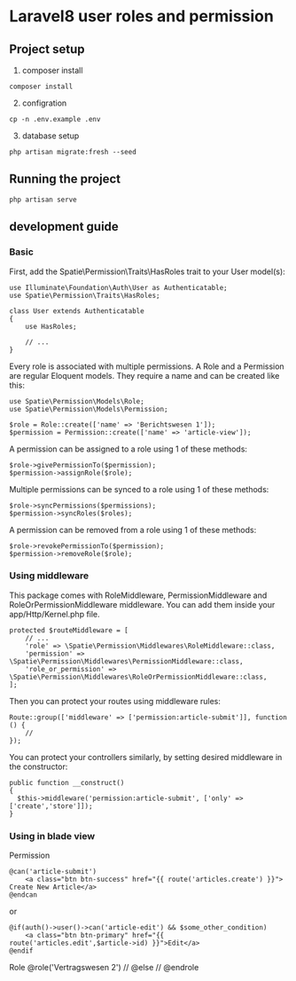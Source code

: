 # Laravel8 user roles and permission

## Project setup

1. composer install
```
composer install
```

2. configration
```
cp -n .env.example .env
```

3. database setup
```
php artisan migrate:fresh --seed
```

## Running the project
```
php artisan serve
```

## development guide

### Basic
First, add the Spatie\Permission\Traits\HasRoles trait to your User model(s):
```
use Illuminate\Foundation\Auth\User as Authenticatable;
use Spatie\Permission\Traits\HasRoles;

class User extends Authenticatable
{
    use HasRoles;

    // ...
}
```
Every role is associated with multiple permissions. A Role and a Permission are regular Eloquent models. They require a name and can be created like this:
```
use Spatie\Permission\Models\Role;
use Spatie\Permission\Models\Permission;

$role = Role::create(['name' => 'Berichtswesen 1']);
$permission = Permission::create(['name' => 'article-view']);
```
A permission can be assigned to a role using 1 of these methods:
```
$role->givePermissionTo($permission);
$permission->assignRole($role);
```
Multiple permissions can be synced to a role using 1 of these methods:
```
$role->syncPermissions($permissions);
$permission->syncRoles($roles);
```
A permission can be removed from a role using 1 of these methods:
```
$role->revokePermissionTo($permission);
$permission->removeRole($role);
```

### Using middleware
This package comes with RoleMiddleware, PermissionMiddleware and RoleOrPermissionMiddleware middleware. You can add them inside your app/Http/Kernel.php file.
```
protected $routeMiddleware = [
    // ...
    'role' => \Spatie\Permission\Middlewares\RoleMiddleware::class,
    'permission' => \Spatie\Permission\Middlewares\PermissionMiddleware::class,
    'role_or_permission' => \Spatie\Permission\Middlewares\RoleOrPermissionMiddleware::class,
];
```

Then you can protect your routes using middleware rules:
```
Route::group(['middleware' => ['permission:article-submit']], function () {
    //
});
```

You can protect your controllers similarly, by setting desired middleware in the constructor:
```
public function __construct()
{
  $this->middleware('permission:article-submit', ['only' => ['create','store']]);
}
```
### Using in blade view

Permission
```
@can('article-submit')
    <a class="btn btn-success" href="{{ route('articles.create') }}"> Create New Article</a>
@endcan
```
or
```
@if(auth()->user()->can('article-edit') && $some_other_condition)
    <a class="btn btn-primary" href="{{ route('articles.edit',$article->id) }}">Edit</a>
@endif
```

Role
@role('Vertragswesen 2')
    //
@else
    //
@endrole 